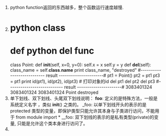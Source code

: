 1. python function返回的东西越多，整个函数运行速度越慢.
2. # python class 
   # def python __del__ func
   class Point:
      def __init__(self, x=0, y=0):
        self.x = x
        self.y = y
      def __del__(self):
        class_name = self.__class__.__name__
        print class_name, "destroyed"
  #--------------------------- result ----------------------#
  pt1 = Point()
  pt2 = pt1
  pt3 = pt1
  print id(pt1), id(pt2), id(pt3) # 打印对象的id
  del pt1
  del pt2
  del pt3
  #--------------------------- result ----------------------#
  3083401324 3083401324 3083401324
  Point destroyed
3. 单下划线、双下划线、头尾双下划线说明：
  __foo__: 定义的是特殊方法，一般是系统定义名字 ，类似 __init__() 之类的。 
  _foo: 以单下划线开头的表示的是 protected 类型的变量，即保护类型只能允许其本身与子类进行访问，不能用于 from module import *
  __foo: 双下划线的表示的是私有类型(private)的变量, 只能是允许这个类本身进行访问了。
4. 

